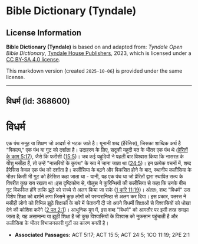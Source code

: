 # Bible Dictionary (Tyndale)

## License Information

**Bible Dictionary (Tyndale)** is based on and adapted from: _Tyndale Open Bible Dictionary_, [Tyndale House Publishers](https://tyndaleopenresources.com/), 2023, which is licensed under a [CC BY-SA 4.0 license](https://creativecommons.org/licenses/by-sa/4.0/legalcode.en).

This markdown version (created `2025-10-06`) is provided under the same license.



--------------------------------

## विधर्म (id: 368600)

विधर्म
======

एक पंथ समूह या शिक्षण जो आदर्श से भटक जाते है। यूनानी शब्द (हैरेसिस), जिसका शाब्दिक अर्थ है "विकल्प," एक पंथ या गुट को दर्शाता है। उदाहरण के लिए, सदूकी यहूदी मत के भीतर एक पंथ थे ([प्रेरितों के काम 5:17](https://ref.ly/Acts5:17)), जैसे कि फरीसी ([15:5](https://ref.ly/Acts15:5))। जब कई यहूदियों ने पहली बार विश्वास किया कि नासरत के यीशु मसीहा हैं, तो उन्हें "नासरियों के कुपंथ" के रूप में जाना जाता था ([24:5](https://ref.ly/Acts24:5))। इन प्रत्येक वचनों में, शब्द हैरेसिस केवल एक पंथ को दर्शाता है। कलीसिया के बढ़ने और विकसित होने के बाद, स्थानीय कलीसिया के भीतर किसी भी गुट को हैरेसिस कहा जाता था \- यानी, यह एक पंथ था जो प्रेरितों द्वारा स्थापित सत्य के विपरीत कुछ राय रखता था।इस दृष्टिकोण से, पौलुस ने कुरिन्थियों की कलीसिया से कहा कि उनके बीच गुट विकसित होंगे ताकि झूठे को सच्चे से अलग किया जा सके ([1 कुरि 11:19](https://ref.ly/1Cor11:19))। अंततः, शब्द "विधर्म" उस विशेष शिक्षा को दर्शाने लगा जिसने कुछ लोगों को परम्परानिष्ठा से अलग कर दिया। इस प्रकार, पतरस ने मसीही लोगो को विभिन्न झूठे शिक्षकों के बारे में चेतावनी दी जो अपने विधर्मी शिक्षाओं से विश्वासियों को धोखा देने की कोशिश करेंगे ([2 पत 2:1](https://ref.ly/2Pet2:1))। आधुनिक युग में, इस शब्द "विधर्म" को आमतौर पर इसी तरह समझा जाता है; यह असामान्य या झूठी शिक्षा है जो कुछ विश्वासियों के विश्वास को नुकसान पहुंचाती है और कलीसिया के भीतर विभाजनकारी गुटों का कारण बनती है। 

* **Associated Passages:** ACT 5:17; ACT 15:5; ACT 24:5; 1CO 11:19; 2PE 2:1

